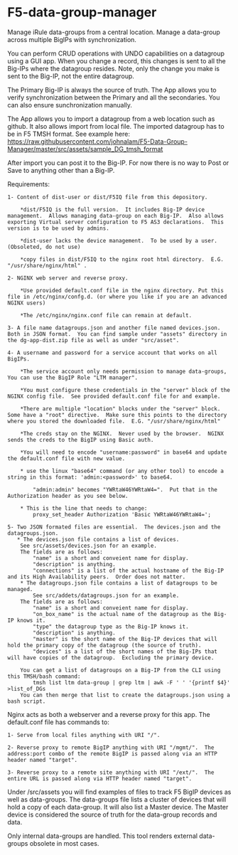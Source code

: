 
# F5-data-group-manager

Manage iRule data-groups from a central location.  Manage a data-group across multiple BigIPs with synchronization.

You can perform CRUD operations with UNDO capabilities on a datagroup using a GUI app.  When you change a record, this changes is sent to all the Big-IPs where the datagroup resides.
Note, only the change you make is sent to the Big-IP, not the entire datagroup.

The Primary Big-IP is always the source of truth.  The App allows you to verify synchronization between the Primary and all the secondaries.  You can also ensure sunchronization manually.

The App allows you to import a datagroup from a web location such as github.  It also allows import from local file.  The imported datagroup has to be in F5 TMSH format.  See example here:  https://raw.githubusercontent.com/johnalam/F5-Data-Group-Manager/master/src/assets/sample_DG_tmsh_format

After import you can post it to the Big-IP.  For now there is no way to Post or Save to anything other than a Big-IP.

Requirements:

	1- Content of dist-user or dist/F5IQ file from this depository.

	    *dist/F5IQ is the full version.  It includes Big-IP device management.  Allows managing data-group on each Big-IP.  Also allows exporting Virtual server configuration to F5 AS3 declarations.  This version is to be used by admins.

	    *dist-user lacks the device management.  To be used by a user. (Obsoleted, do not use)

	    *copy files in dist/F5IQ to the nginx root html directory.  E.G. "/usr/share/nginx/html" .

	2- NGINX web server and reverse proxy.  

	    *Use provided default.conf file in the nginx directory. Put this file in /etc/nginx/confg.d. (or where you like if you are an advanced NGINX users)

	    *The /etc/nginx/nginx.conf file can remain at default.

	3- A file name datagroups.json and another file named devices.json.  Both in JSON format.  You can find sample under "assets" directory in the dg-app-dist.zip file as well as under "src/asset".

	4- A username and password for a service account that works on all BigIPs.

	    *The service account only needs permission to manage data-groups, You can use the BigIP Role "LTM manager".  

	    *You must configure these credentials in the "server" block of the NGINX config file.  See provided default.conf file for and example.
	    
	    *There are multiple "location" blocks under the "server" block.  Some have a "root" directive.  Make sure this points to the directory where you stored the downloaded file.  E.G. "/usr/share/nginx/html"

	    *The creds stay on the NGINX.  Never used by the browser.  NGINX sends the creds to the BigIP using Basic auth.  

	    *You will need to encode "username:password" in base64 and update the default.conf file with new value.  

	    * use the linux "base64" command (or any other tool) to encode a string in this format: 'admin:<password>' to base64.
	    		
			"admin:admin" becomes "YWRtaW46YWRtaW4=".  Put that in the Authorization header as you see below.

	    * This is the line that needs to change:
			proxy_set_header Authorization 'Basic YWRtaW46YWRtaW4=';

	5- Two JSON formated files are essential.  The devices.json and the datagroups.json.  
	   * The devices.json file contains a list of devices.
	   	See src/assets/devices.json for an example.
	   	The fields are as follows:
			"name" is a short and conveient name for display.
			"description" is anything.
			"connections" is a list of the actual hostname of the Big-IP and its High Availability peers.  Order does not matter.
	    * The datagroups.json file contains a list of datagroups to be managed.
	    	See src/addets/datagroups.json for an example.
		The fields are as follows:
			"name" is a short and conveient name for display.
			"on_box_name" is the actual name of the datagroup as the Big-IP knows it.
			"type" the datagroup type as the Big-IP knows it.
			"description" is anything.
			"master" is the short name of the Big-IP devices that will hold the primary copy of the datagroup (the source of truth).
			"devices" is a list of the short names of the Big-IPs that will have copies of the datagroup.  Excluding the primary device.
		
		You can get a list of datagroups on a Big-IP from the CLI using this TMSH/bash command:
			tmsh list ltm data-group | grep ltm | awk -F ' ' '{printf $4}' >list_of_DGs
		You can then merge that list to create the datagroups.json using a bash script.
		
			



Nginx acts as both a webserver and a reverse proxy for this app.  The default.conf file has commands to:

	1- Serve from local files anything with URI "/".

	2- Reverse proxy to remote BigIP anything with URI "/mgmt/".  The address:port combo of the remote BigIP is passed along via an HTTP header named "target".

	3- Reverse proxy to a remote site anything with URI "/ext/".  The entire URL is passed along via HTTP header named "target".


Under /src/assets you will find examples of files to track F5 BigIP devices as well as data-groups.  The data-groups file lists a cluster of devices that will hold a copy of each data-group.  It will also list a Master device.  The Master device is considered the source of truth for the data-group records and data.

Only internal data-groups are handled.  This tool renders external data-groups obsolete in most cases.



